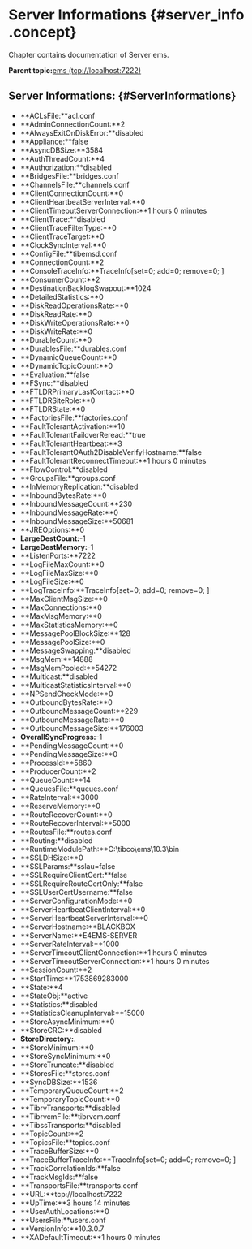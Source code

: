 # Server Informations {#server_info .concept}

Chapter contains documentation of Server ems.

**Parent topic:**[ems \(tcp://localhost:7222\)](../../../../../modules/emsdemo_Enterprise/dita/servers/ems/ems.server.md)

## Server Informations: {#ServerInformations}

-   **ACLsFile:**acl.conf
-   **AdminConnectionCount:**2
-   **AlwaysExitOnDiskError:**disabled
-   **Appliance:**false
-   **AsyncDBSize:**3584
-   **AuthThreadCount:**4
-   **Authorization:**disabled
-   **BridgesFile:**bridges.conf
-   **ChannelsFile:**channels.conf
-   **ClientConnectionCount:**0
-   **ClientHeartbeatServerInterval:**0
-   **ClientTimeoutServerConnection:**1 hours 0 minutes
-   **ClientTrace:**disabled
-   **ClientTraceFilterType:**0
-   **ClientTraceTarget:**0
-   **ClockSyncInterval:**0
-   **ConfigFile:**tibemsd.conf
-   **ConnectionCount:**2
-   **ConsoleTraceInfo:**TraceInfo\[set=0; add=0; remove=0; \]
-   **ConsumerCount:**2
-   **DestinationBacklogSwapout:**1024
-   **DetailedStatistics:**0
-   **DiskReadOperationsRate:**0
-   **DiskReadRate:**0
-   **DiskWriteOperationsRate:**0
-   **DiskWriteRate:**0
-   **DurableCount:**0
-   **DurablesFile:**durables.conf
-   **DynamicQueueCount:**0
-   **DynamicTopicCount:**0
-   **Evaluation:**false
-   **FSync:**disabled
-   **FTLDRPrimaryLastContact:**0
-   **FTLDRSiteRole:**0
-   **FTLDRState:**0
-   **FactoriesFile:**factories.conf
-   **FaultTolerantActivation:**10
-   **FaultTolerantFailoverReread:**true
-   **FaultTolerantHeartbeat:**3
-   **FaultTolerantOAuth2DisableVerifyHostname:**false
-   **FaultTolerantReconnectTimeout:**1 hours 0 minutes
-   **FlowControl:**disabled
-   **GroupsFile:**groups.conf
-   **InMemoryReplication:**disabled
-   **InboundBytesRate:**0
-   **InboundMessageCount:**230
-   **InboundMessageRate:**0
-   **InboundMessageSize:**50681
-   **JREOptions:**0
-   **LargeDestCount:**-1
-   **LargeDestMemory:**-1
-   **ListenPorts:**7222
-   **LogFileMaxCount:**0
-   **LogFileMaxSize:**0
-   **LogFileSize:**0
-   **LogTraceInfo:**TraceInfo\[set=0; add=0; remove=0; \]
-   **MaxClientMsgSize:**0
-   **MaxConnections:**0
-   **MaxMsgMemory:**0
-   **MaxStatisticsMemory:**0
-   **MessagePoolBlockSize:**128
-   **MessagePoolSize:**0
-   **MessageSwapping:**disabled
-   **MsgMem:**14888
-   **MsgMemPooled:**54272
-   **Multicast:**disabled
-   **MulticastStatisticsInterval:**0
-   **NPSendCheckMode:**0
-   **OutboundBytesRate:**0
-   **OutboundMessageCount:**229
-   **OutboundMessageRate:**0
-   **OutboundMessageSize:**176003
-   **OverallSyncProgress:**-1
-   **PendingMessageCount:**0
-   **PendingMessageSize:**0
-   **ProcessId:**5860
-   **ProducerCount:**2
-   **QueueCount:**14
-   **QueuesFile:**queues.conf
-   **RateInterval:**3000
-   **ReserveMemory:**0
-   **RouteRecoverCount:**0
-   **RouteRecoverInterval:**5000
-   **RoutesFile:**routes.conf
-   **Routing:**disabled
-   **RuntimeModulePath:**C:\\tibco\\ems\\10.3\\bin
-   **SSLDHSize:**0
-   **SSLParams:**sslau=false
-   **SSLRequireClientCert:**false
-   **SSLRequireRouteCertOnly:**false
-   **SSLUserCertUsername:**false
-   **ServerConfigurationMode:**0
-   **ServerHeartbeatClientInterval:**0
-   **ServerHeartbeatServerInterval:**0
-   **ServerHostname:**BLACKBOX
-   **ServerName:**E4EMS-SERVER
-   **ServerRateInterval:**1000
-   **ServerTimeoutClientConnection:**1 hours 0 minutes
-   **ServerTimeoutServerConnection:**1 hours 0 minutes
-   **SessionCount:**2
-   **StartTime:**1753869283000
-   **State:**4
-   **StateObj:**active
-   **Statistics:**disabled
-   **StatisticsCleanupInterval:**15000
-   **StoreAsyncMinimum:**0
-   **StoreCRC:**disabled
-   **StoreDirectory:**.
-   **StoreMinimum:**0
-   **StoreSyncMinimum:**0
-   **StoreTruncate:**disabled
-   **StoresFile:**stores.conf
-   **SyncDBSize:**1536
-   **TemporaryQueueCount:**2
-   **TemporaryTopicCount:**0
-   **TibrvTransports:**disabled
-   **TibrvcmFile:**tibrvcm.conf
-   **TibssTransports:**disabled
-   **TopicCount:**2
-   **TopicsFile:**topics.conf
-   **TraceBufferSize:**0
-   **TraceBufferTraceInfo:**TraceInfo\[set=0; add=0; remove=0; \]
-   **TrackCorrelationIds:**false
-   **TrackMsgIds:**false
-   **TransportsFile:**transports.conf
-   **URL:**tcp://localhost:7222
-   **UpTime:**3 hours 14 minutes
-   **UserAuthLocations:**0
-   **UsersFile:**users.conf
-   **VersionInfo:**10.3.0.7
-   **XADefaultTimeout:**1 hours 0 minutes


